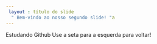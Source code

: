 ```yaml
---
 layout : título do slide
  " Bem-vindo ao nosso segundo slide! "a
---
```

Estudando Github
Use a seta para a esquerda para voltar!

